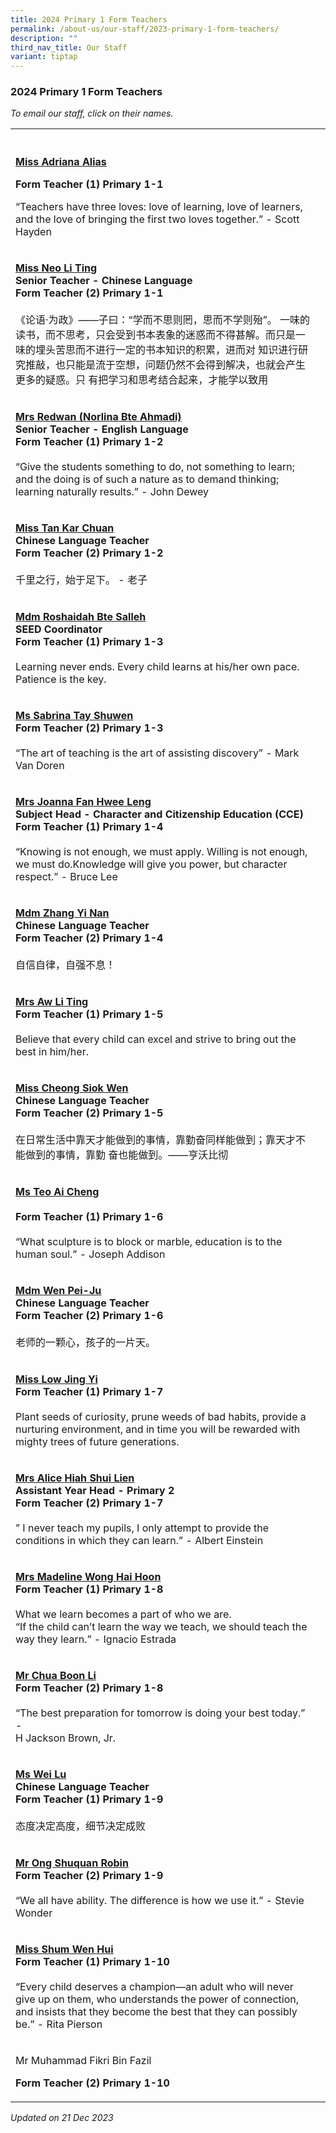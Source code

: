 ```yaml
---
title: 2024 Primary 1 Form Teachers
permalink: /about-us/our-staff/2023-primary-1-form-teachers/
description: ""
third_nav_title: Our Staff
variant: tiptap
---
```

<h3>2024 Primary 1 Form Teachers</h3><p><em>To email our staff, click on their names.</em></p><table><tbody><tr><th rowspan="1" colspan="1"><p></p></th><th rowspan="1" colspan="1"><p></p></th></tr><tr><td rowspan="1" colspan="1"><p><strong><a href="mailto:adriana_alias@moe.edu.sg" rel="noopener noreferrer nofollow" target="_blank">Miss Adriana Alias</a></strong></p><p><strong>Form Teacher (1) Primary 1-1</strong></p><p></p><p>“Teachers have three loves: love of learning, love of learners, and the love of bringing the first two loves together.” - Scott Hayden</p></td><td rowspan="1" colspan="1"><p></p></td></tr><tr><td rowspan="1" colspan="1"><p><strong><a href="mailto:neo_li_ting@moe.edu.sg" rel="noopener noreferrer nofollow" target="_blank">Miss Neo Li Ting</a></strong><br><strong>Senior Teacher - Chinese Language<br>Form Teacher (2) Primary 1-1</strong><br><br>《论语·为政》——子曰：“学而不思则罔，思而不学则殆”。 一味的读书，而不思考，只会受到书本表象的迷惑而不得甚解。而只是一味的埋头苦思而不进行一定的书本知识的积累，进而对 知识进行研究推敲，也只能是流于空想，问题仍然不会得到解决，也就会产生更多的疑惑。只 有把学习和思考结合起来，才能学以致用</p></td><td rowspan="1" colspan="1"><p></p></td></tr><tr><td rowspan="1" colspan="1"><p><strong><a href="mailto:norlina_ahmadi@moe.edu.sg" rel="noopener noreferrer nofollow" target="_blank"><u>Mrs Redwan (Norlina Bte Ahmadi)</u></a></strong><br><strong>Senior Teacher - English Language<br>Form Teacher (1) Primary 1-2</strong><br><br>“Give the students something to do, not something to learn; and the doing is of such a nature as to demand thinking; learning naturally results.” - John Dewey</p></td><td rowspan="1" colspan="1"><p></p></td></tr><tr><td rowspan="1" colspan="1"><p><strong><a href="mailto:tan_kar_chuan@moe.edu.sg" rel="noopener noreferrer nofollow" target="_blank"><u>Miss Tan Kar Chuan</u></a></strong><br><strong>Chinese Language Teacher<br>Form Teacher (2) Primary 1-2</strong><br><br>千里之行，始于足下。 - 老子</p></td><td rowspan="1" colspan="1"><p></p></td></tr><tr><td rowspan="1" colspan="1"><p><strong><a href="mailto:roshaidah_salleh@moe.edu.sg" rel="noopener noreferrer nofollow" target="_blank"><u>Mdm Roshaidah Bte Salleh</u></a></strong><br><strong>SEED Coordinator<br>Form Teacher (1) Primary 1-3</strong><br><br>Learning never ends. Every child learns at his/her own pace. Patience is the key.</p></td><td rowspan="1" colspan="1"><p></p></td></tr><tr><td rowspan="1" colspan="1"><p><strong><a href="mailto:tay_shuwen_sabrina@moe.edu.sg" rel="noopener noreferrer nofollow" target="_blank"><u>Ms Sabrina Tay Shuwen</u></a></strong><br><strong>Form Teacher (2) Primary 1-3</strong><br><br>“The art of teaching is the art of assisting discovery” - Mark Van Doren</p></td><td rowspan="1" colspan="1"><p></p></td></tr><tr><td rowspan="1" colspan="1"><p><strong><a href="mailto:toh_hwee_leng_joanna@moe.edu.sg" rel="noopener noreferrer nofollow" target="_blank"><u>Mrs Joanna Fan Hwee Leng</u></a></strong><br><strong>Subject Head - Character and Citizenship Education (CCE)<br>Form Teacher (1) Primary 1-4</strong><br><br>“Knowing is not enough, we must apply. Willing is not enough, we must do.Knowledge will give you power, but character respect.” - Bruce Lee</p></td><td rowspan="1" colspan="1"><p></p></td></tr><tr><td rowspan="1" colspan="1"><p><strong><a href="mailto:zhang_yinan@moe.edu.sg" rel="noopener noreferrer nofollow" target="_blank"><u>Mdm Zhang Yi Nan</u></a></strong><br><strong>Chinese Language Teacher<br>Form Teacher (2) Primary 1-4</strong><br><br>自信自律，自强不息！</p></td><td rowspan="1" colspan="1"><p></p></td></tr><tr><td rowspan="1" colspan="1"><p><strong><a href="mailto:heng_li_ting@moe.edu.sg" rel="noopener noreferrer nofollow" target="_blank"><u>Mrs Aw Li Ting</u></a></strong><br><strong>Form Teacher (1) Primary 1-5</strong><br><br>Believe that every child can excel and strive to bring out the best in him/her.</p></td><td rowspan="1" colspan="1"><p></p></td></tr><tr><td rowspan="1" colspan="1"><p><strong><a href="mailto:cheong_siok_wen@moe.edu.sg" rel="noopener noreferrer nofollow" target="_blank"><u>Miss Cheong Siok Wen</u></a></strong><br><strong>Chinese Language Teacher<br>Form Teacher (2) Primary 1-5</strong><br><br>在日常生活中靠天才能做到的事情，靠勤奋同样能做到；靠天才不能做到的事情，靠勤 奋也能做到。——亨沃比彻</p></td><td rowspan="1" colspan="1"><p></p></td></tr><tr><td rowspan="1" colspan="1"><p><strong><a href="mailto:teo_ai_cheng@moe.edu.sg" rel="noopener noreferrer nofollow" target="_blank"><u>Ms Teo Ai Cheng</u></a></strong><br><br><strong>Form Teacher (1) Primary 1-6</strong><br><br>“What sculpture is to block or marble, education is to the human soul.” - Joseph Addison</p></td><td rowspan="1" colspan="1"><p></p></td></tr><tr><td rowspan="1" colspan="1"><p><strong><a href="mailto:wen_pei_ju@moe.edu.sg" rel="noopener noreferrer nofollow" target="_blank"><u>Mdm Wen Pei-Ju</u></a></strong><br><strong>Chinese Language Teacher<br>Form Teacher (2) Primary 1-6</strong><br><br>老师的一颗心，孩子的一片天。</p></td><td rowspan="1" colspan="1"><p></p></td></tr><tr><td rowspan="1" colspan="1"><p><strong><a href="mailto:low_jing_yi@moe.edu.sg" rel="noopener noreferrer nofollow" target="_blank"><u>Miss Low Jing Yi</u></a></strong><br><strong>Form Teacher (1) Primary 1-7</strong><br><br>Plant seeds of curiosity, prune weeds of bad habits, provide a nurturing environment, and in time you will be rewarded with mighty trees of future generations.</p></td><td rowspan="1" colspan="1"><p></p></td></tr><tr><td rowspan="1" colspan="1"><p><strong><a href="mailto:alice_ooi_shui_lien@moe.edu.sg" rel="noopener noreferrer nofollow" target="_blank"><u>Mrs Alice Hiah Shui Lien</u></a></strong><br><strong>Assistant Year Head - Primary 2<br>Form Teacher (2) Primary 1-7</strong><br><br>” I never teach my pupils, I only attempt to provide the conditions in which they can learn.” - Albert Einstein</p></td><td rowspan="1" colspan="1"><p></p></td></tr><tr><td rowspan="1" colspan="1"><p><strong><a href="mailto:lim_hai_hoon_madeline@moe.edu.sg" rel="noopener noreferrer nofollow" target="_blank"><u>Mrs Madeline Wong Hai Hoon</u></a></strong><br><strong>Form Teacher (1) Primary 1-8</strong><br><br>What we learn becomes a part of who we are.<br>“If the child can’t learn the way we teach, we should teach the way they learn.” - Ignacio Estrada</p></td><td rowspan="1" colspan="1"><p></p></td></tr><tr><td rowspan="1" colspan="1"><p><strong><a href="mailto:chua_boon_li@moe.edu.sg" rel="noopener noreferrer nofollow" target="_blank"><u>Mr Chua Boon Li</u></a></strong><br><strong>Form Teacher (2) Primary 1-8</strong><br><br>“The best preparation for tomorrow is doing your best today.” -<br>H Jackson Brown, Jr.</p></td><td rowspan="1" colspan="1"><p></p></td></tr><tr><td rowspan="1" colspan="1"><p><strong><a href="mailto:wei_lu@moe.edu.sg" rel="noopener noreferrer nofollow" target="_blank"><u>Ms Wei Lu</u></a></strong><br><strong>Chinese Language Teacher<br>Form Teacher (1) Primary 1-9</strong><br><br>态度决定高度，细节决定成败</p></td><td rowspan="1" colspan="1"><p></p></td></tr><tr><td rowspan="1" colspan="1"><p><strong><a href="mailto:ong_shuquan_robin@moe.edu.sg" rel="noopener noreferrer nofollow" target="_blank"><u>Mr Ong Shuquan Robin</u></a></strong><br><strong>Form Teacher (2) Primary 1-9</strong><br><br>“We all have ability. The difference is how we use it.” - Stevie Wonder</p></td><td rowspan="1" colspan="1"><p></p></td></tr><tr><td rowspan="1" colspan="1"><p><strong><a href="mailto:shum_wen_hui@moe.edu.sg" rel="noopener noreferrer nofollow" target="_blank"><u>Miss Shum Wen Hui</u></a></strong><br><strong>Form Teacher (1) Primary 1-10</strong><br><br>“Every child deserves a champion—an adult who will never give up on them, who understands the power of connection, and insists that they become the best that they can possibly be.” - Rita Pierson</p></td><td rowspan="1" colspan="1"><p></p></td></tr><tr><td rowspan="1" colspan="1"><p>Mr Muhammad Fikri Bin Fazil</p><p><strong>Form Teacher (2) Primary 1-10</strong></p><p></p></td><td rowspan="1" colspan="1"><p></p></td></tr></tbody></table><p><em>Updated on 21 Dec 2023</em></p>